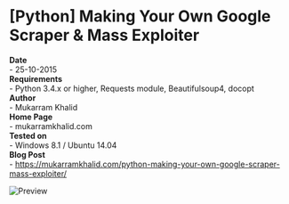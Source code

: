 # [Python] Making Your Own Google Scraper & Mass Exploiter

**Date**  
    - 25-10-2015  
**Requirements**  
    - Python 3.4.x or higher, Requests module, Beautifulsoup4, docopt  
**Author**  
    - Mukarram Khalid  
**Home Page**  
    - mukarramkhalid.com  
**Tested on**  
    - Windows 8.1 / Ubuntu 14.04  
**Blog Post**  
    - https://mukarramkhalid.com/python-making-your-own-google-scraper-mass-exploiter/    
  
  
![Preview](https://mukarramkhalid.com/wp-content/uploads/2015/08/final3.png)
